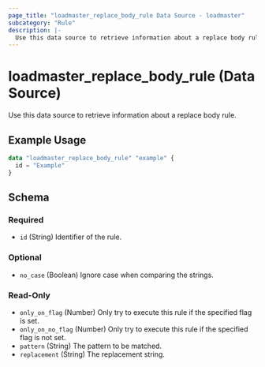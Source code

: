 ```yaml
---
page_title: "loadmaster_replace_body_rule Data Source - loadmaster"
subcategory: "Rule"
description: |-
  Use this data source to retrieve information about a replace body rule.
---
```


# loadmaster_replace_body_rule (Data Source)

Use this data source to retrieve information about a replace body rule.

## Example Usage

```terraform
data "loadmaster_replace_body_rule" "example" {
  id = "Example"
}
```

<!-- schema generated by tfplugindocs -->
## Schema

### Required

- `id` (String) Identifier of the rule.

### Optional

- `no_case` (Boolean) Ignore case when comparing the strings.

### Read-Only

- `only_on_flag` (Number) Only try to execute this rule if the specified flag is set.
- `only_on_no_flag` (Number) Only try to execute this rule if the specified flag is not set.
- `pattern` (String) The pattern to be matched.
- `replacement` (String) The replacement string.